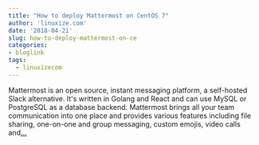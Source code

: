 ```yaml
---
title: "How to deploy Mattermost on CentOS 7"
author: 'linuxize.com'
date: '2018-04-21'
slug: how-to-deploy-mattermost-on-ce
categories:
- bloglink
tags:
  - linuxizecom
---
```


Mattermost is an open source, instant messaging platform, a self-hosted Slack alternative. It's written in Golang and React and can use MySQL or PostgreSQL as a database backend. Mattermost brings all your team communication into one place and provides various features including file sharing, one-on-one and group messaging, custom emojis, video calls and[... <i class="fas fa-external-link-alt"></i>](https://linuxize.com/post/how-to-deploy-mattermost-on-centos-7/)

